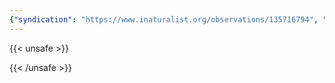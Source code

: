 ```yaml
---
{"syndication": "https://www.inaturalist.org/observations/135716794", "date": "2022-09-18T13:26:32-04:00", "taxon": {"name": "Oxalis montana", "common_name": "mountain woodsorrel"}, "quality_grade": "research", "identifications_most_agree": true, "species_guess": "mountain woodsorrel", "identifications_most_disagree": false, "captive": false, "project_ids": [], "community_taxon_id": 165994, "geojson": {"type": "Point", "coordinates": [-73.1696205556, 42.6376516667]}, "owners_identification_from_vision": true, "identifications_count": 1, "obscured": false, "num_identification_agreements": 1, "num_identification_disagreements": 0, "place_guess": "Mount Greylock State Reservation, Adams, MA 01220, USA", "photos": [{"id": 231517905, "license_code": "cc-by-nc", "original_dimensions": {"width": 1536, "height": 2048}, "url": "https://inaturalist-open-data.s3.amazonaws.com/photos/231517905/square.jpeg", "attribution": "(c) Brandon Rozek, some rights reserved (CC BY-NC)", "flags": []}, {"id": 231517921, "license_code": "cc-by-nc", "original_dimensions": {"width": 1536, "height": 2048}, "url": "https://inaturalist-open-data.s3.amazonaws.com/photos/231517921/square.jpeg", "attribution": "(c) Brandon Rozek, some rights reserved (CC BY-NC)", "flags": []}]}
---
```

{{< unsafe >}}

{{< /unsafe >}}
